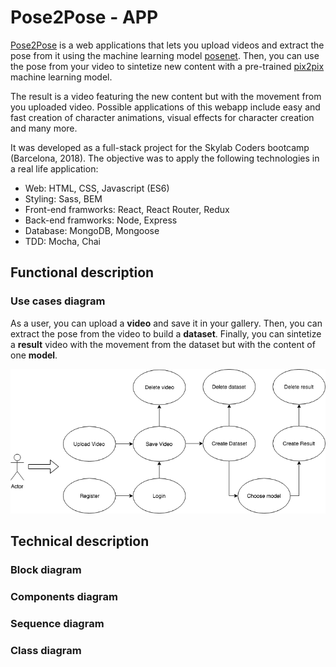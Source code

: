 # Pose2Pose - APP

[Pose2Pose](link) is a web applications that lets you upload videos and extract the pose from it using the machine learning model [posenet](https://www.npmjs.com/package/@tensorflow-models/posenet). Then, you can use the pose from your video to sintetize new content with a pre-trained [pix2pix](https://github.com/affinelayer/pix2pix-tensorflow) machine learning model.

The result is a video featuring the new content but with the movement from you uploaded video. Possible applications of this webapp include easy and fast creation of character animations, visual effects for character creation and many more.

It was developed as a full-stack project for the Skylab Coders bootcamp (Barcelona, 2018). The objective was to apply the following technologies in a real life application:

 - Web: HTML, CSS, Javascript (ES6)
 - Styling: Sass, BEM
 - Front-end framworks: React, React Router, Redux
 - Back-end framworks: Node, Express
 - Database: MongoDB, Mongoose
 - TDD: Mocha, Chai

## Functional description 

### Use cases diagram 

As a user, you can upload a **video** and save it in your gallery. Then, you can extract the pose from the video to build a **dataset**. Finally, you can sintetize a **result** video with the movement from the dataset but with the content of one **model**. 

![use-case](docs/use-cases-diagram.png)

## Technical description

### Block diagram

### Components diagram

### Sequence diagram

### Class diagram